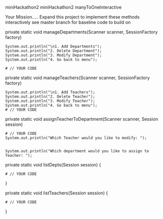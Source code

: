 miniHackathon2
miniHackathon2 manyToOneInteractive

Your Mission..... Expand this project to implement these methods interactively
see master branch for baseline code to build on

private static void manageDepartments(Scanner scanner, SessionFactory factory)

    System.out.println("\n1. Add Departments");
    System.out.println("2. Delete Department");
    System.out.println("3. Modify Department");
    System.out.println("4. Go back to menu");

    # // YOUR CODE
private static void manageTeachers(Scanner scanner, SessionFactory factory)

    System.out.println("\n1. Add Teachers");
    System.out.println("2. Delete Teacher");
    System.out.println("3. Modify Teacher");
    System.out.println("4. Go back to menu");
    # // YOUR CODE
private static void assignTeacherToDepartment(Scanner scanner, Session session)

    # // YOUR CODE
    System.out.println("Which Teacher would you like to modify: ");


    System.out.println("Which department would you like to assign to Teacher: ");
private static void listDepts(Session session) {

    # // YOUR CODE

}

private static void listTeachers(Session session) {


    # // YOUR CODE
}
